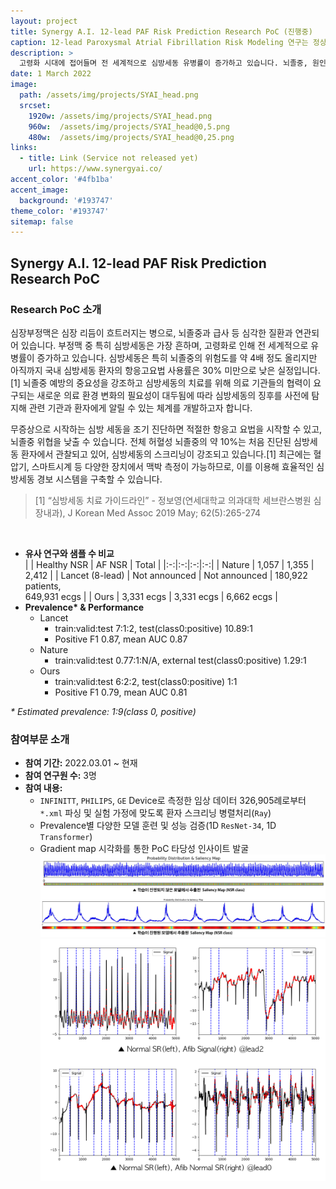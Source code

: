 ```yaml
---
layout: project
title: Synergy A.I. 12-lead PAF Risk Prediction Research PoC (진행중)
caption: 12-lead Paroxysmal Atrial Fibrillation Risk Modeling 연구는 정상 심전도 신호를 분석해 향후 심방세동 발생 가능성을 추정하는 연구입니다. 
description: >
  고령화 시대에 접어들며 전 세계적으로 심방세동 유병률이 증가하고 있습니다. 뇌졸중, 원인 미상 급사 등 중증 질환과 큰 연관이 있는 심방세동의 징후를 사전에 탐지해 관련 기관과 환자에게 알릴 수 있는 체계를 개발하고자 합니다.  
date: 1 March 2022
image: 
  path: /assets/img/projects/SYAI_head.png
  srcset: 
    1920w: /assets/img/projects/SYAI_head.png
    960w:  /assets/img/projects/SYAI_head@0,5.png
    480w:  /assets/img/projects/SYAI_head@0,25.png
links:
  - title: Link (Service not released yet)
    url: https://www.synergyai.co/
accent_color: '#4fb1ba'
accent_image:
  background: '#193747'
theme_color: '#193747'
sitemap: false
---
```


## Synergy A.I. 12-lead PAF Risk Prediction Research PoC
### Research PoC 소개 
심장부정맥은 심장 리듬이 흐트러지는 병으로, 뇌졸중과 급사 등 심각한 질환과 연관되어 있습니다. 부정맥 중 특히 심방세동은 가장 흔하며, 고령화로 인해 전 세계적으로 유병률이 증가하고 있습니다. 심방세동은 특히 뇌졸중의 위험도를 약 4배 정도 올리지만 아직까지 국내 심방세동 환자의 항응고요법 사용률은 30% 미만으로 낮은 실정입니다.[1] 뇌졸중 예방의 중요성을 강조하고 심방세동의 치료를 위해 의료 기관들의 협력이 요구되는 새로운 의료 환경 변화의 필요성이 대두됨에 따라 심방세동의 징후를 사전에 탐지해 관련 기관과 환자에게 알릴 수 있는 체계를 개발하고자 합니다. 

무증상으로 시작하는 심방 세동을 조기 진단하면 적절한 항응고 요법을 시작할 수 있고, 뇌졸중 위협을 낮출 수 있습니다. 전체 허혈성 뇌졸중의 약 10%는 처음 진단된 심방세동 환자에서 관찰되고 있어, 심방세동의 스크리닝이 강조되고 있습니다.[1] 최근에는 혈압기, 스마트시계 등 다양한 장치에서 맥박 측정이 가능하므로, 이를 이용해 효율적인 심방세동 경보 시스템을 구축할 수 있습니다. 

<blockquote>
[1] “심방세동 치료 가이드라인” - 정보영(연세대학교 의과대학 세브란스병원 심장내과), J Korean Med Assoc 2019 May; 62(5):265-274
</blockquote><br>

- <b>유사 연구와 샘플 수 비교</b><br>
  |   | Healthy NSR  | AF NSR  |  Total |
  |:-:|:-:|:-:|:-:|
  | Nature |  1,057 | 1,355  | 2,412  |
  | Lancet (8-lead)  | Not announced  | Not announced  | 180,922 patients,<br> 649,931 ecgs  |
  | Ours |  3,331 ecgs | 3,331 ecgs |  6,662 ecgs |
- <b>Prevalence* & Performance</b>
  - Lancet
    - train:valid:test 7:1:2, test(class0:positive) 10.89:1
    - Positive F1 0.87, mean AUC 0.87
  - Nature
    - train:valid:test 0.77:1:N/A, external test(class0:positive) 1.29:1
  - Ours
    - train:valid:test 6:2:2, test(class0:positive) 1:1
    - Positive F1 0.79, mean AUC 0.81

<i>* Estimated prevalence: 1:9(class 0, positive)</i>


### 참여부문 소개 
- <b>참여 기간:</b> 2022.03.01 ~ 현재
- <b>참여 연구원 수:</b> 3명
- <b>참여 내용:<br>
  - </b> `INFINITT`, `PHILIPS`, `GE` Device로 측정한 임상 데이터 326,905례로부터 `*.xml` 파싱 및 실험 가정에 맞도록 환자 스크리닝 병렬처리(`Ray`)
  - Prevalence별 다양한 모델 훈련 및 성능 검증(1D `ResNet-34`, 1D `Transformer`)
  - Gradient map 시각화를 통한 PoC 타당성 인사이트 발굴 
  ![gradient map](/assets/img/projects/NSR_saliency.png)<br>
  ![](/assets/img/projects/signal_gradientmap.png)